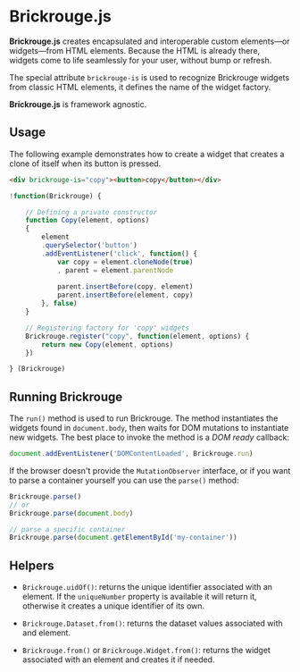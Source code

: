 # Brickrouge.js

**Brickrouge.js** creates encapsulated and interoperable custom elements—or widgets—from HTML elements. Because the HTML is already there, widgets come to life seamlessly for your user, without bump or refresh.

The special attribute `brickrouge-is` is used to recognize Brickrouge widgets from classic HTML elements, it defines the name of the widget factory.

**Brickrouge.js** is framework agnostic.

## Usage

The following example demonstrates how to create a widget that creates a clone of itself when its button is pressed.

```html
<div brickrouge-is="copy"><button>copy</button></div>
```

```js
!function(Brickrouge) {

	// Defining a private constructor
	function Copy(element, options)
	{
		element
		.querySelector('button')
		.addEventListener('click', function() {
			var copy = element.cloneNode(true)
			, parent = element.parentNode
			
			parent.insertBefore(copy, element)
			parent.insertBefore(element, copy)
		}, false)
	}

	// Registering factory for 'copy' widgets
	Brickrouge.register("copy", function(element, options) {
		return new Copy(element, options)
	})

} (Brickrouge)
```

## Running Brickrouge

The `run()` method is used to run Brickrouge. The method instantiates the widgets found in `document.body`, then waits for DOM mutations to instantiate new widgets. The best place to invoke the method is a _DOM ready_ callback:

```js
document.addEventListener('DOMContentLoaded', Brickrouge.run)
```

If the browser doesn't provide the `MutationObserver` interface, or if you want to parse a container yourself you can use the `parse()` method:

```js
Brickrouge.parse()
// or
Brickrouge.parse(document.body)

// parse a specific container
Brickrouge.parse(document.getElementById('my-container'))
```



## Helpers

- `Brickrouge.uidOf()`: returns the unique identifier associated with an element. If the `uniqueNumber` property is available it will return it, otherwise it creates a unique identifier of its own.

- `Brickrouge.Dataset.from()`: returns the dataset values associated with and element.

- `Brickrouge.from()` or `Brickrouge.Widget.from()`: returns the widget associated with an element and creates it if needed.